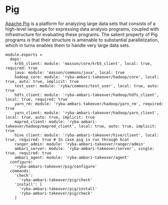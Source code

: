 
# Pig

[Apache Pig](https://pig.apache.org/) is a platform for analyzing large data sets that consists of a
high-level language for expressing data analysis programs, coupled with
infrastructure for evaluating these programs. The salient property of Pig
programs is that their structure is amenable to substantial parallelization,
which in turns enables them to handle very large data sets.

    module.exports =
      deps:
        krb5_client: module: 'masson/core/krb5_client', local: true, required: true
        java: module: 'masson/commons/java', local: true
        hadoop_core: module: 'ryba-ambari-takeover/hadoop/core', local: true, auto: true, implicit: true
        test_user: module: 'ryba/commons/test_user', local: true, auto: true
        hdfs_client: module: 'ryba-ambari-takeover/hadoop/hdfs_client', local: true, required: true
        yarn_rm: module: 'ryba-ambari-takeover/hadoop/yarn_rm', required: true
        yarn_client: module: 'ryba-ambari-takeover/hadoop/yarn_client', local: true, auto: true, implicit: true
        mapred_client: module: 'ryba-ambari-takeover/hadoop/mapred_client', local: true, auto: true, implicit: true
        hive_client: module: 'ryba-ambari-takeover/hive/client', local: true, required: true # In case pig is run through hcat
        ranger_admin: module: 'ryba-ambari-takeover/ranger/admin'
        ambari_server: module: 'ryba-ambari-takeover/server', single: true, required: true
        ambari_agent: module: 'ryba-ambari-takeover/agent'
      configure:
        'ryba-ambari-takeover/pig/configure'
      commands:
        'check':
          'ryba-ambari-takeover/pig/check'
        'install': [
          'ryba-ambari-takeover/pig/install'
          'ryba-ambari-takeover/pig/check'
        ]
